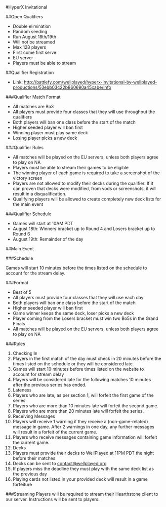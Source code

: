 #HyperX Invitational

##Open Qualifiers
 - Double elimination
 - Random seeding
 - Run August 18th/19th
 - Will not be streamed
 - Max 128 players
 - First come first serve
 - EU server
 - Players must be able to stream

##Qualifier Registration
 - Link: http://battlefy.com/wellplayed/hyperx-invitational-by-wellplayed-productions/53ebb03c22b860690a45cabe/info

###Qualifier Match Format
 - All matches are Bo3
 - All players must provide four classes that they will use throughout the qualifiers
 - Both players will ban one class before the start of the match
 - Higher seeded player will ban first
 - Winning player must play same deck
 - Losing player picks a new deck

###Qualifier Rules
 - All matches will be played on the EU servers, unless both players agree to play on NA
 - Players must be able to stream their games to be eligible
 - The winning player of each game is required to take a screenshot of the victory screen
 - Players are not allowed to modify their decks during the qualifier. If it can proven that decks were modified, from vods or screenshots, it will result in a disqualification.
 - Qualifying players will be allowed to create completely new deck lists for the main event


###Qualifier Schedule
 - Games will start at 10AM PDT
 - August 18th: Winners bracket up to Round 4 and Losers bracket up to Round 6
 - August 19th: Remainder of the day

##Main Event

###Schedule

Games will start 10 minutes before the times listed on the schedule to account for the stream delay.

###Format
 - Best of 5
 - All players must provide four classes that they will use each day
 - Both players will ban one class before the start of the match
 - Higher seeded player will ban first
 - Game winner keeps the same deck, loser picks a new deck
 - Player coming from the Losers bracket must win two Bo5s in the Grand Finals
 - All matches will be played on the EU servers, unless both players agree to play on NA


###Rules
1. Checking In
  1. Players in the first match of the day must check in 20 minutes before the times listed on the schedule or they will be considered late.
  2. Games will start 10 minutes before times listed on the website to account for stream delay
  3. Players will be considered late for the following matches 10 minutes after the previous series has ended.
2. Lateness
  1. Players who are late, as per section 1, will forfeit the first game of the series.
  2. Players who are more than 10 minutes late will forfeit the second game.
  3. Players who are more than 20 minutes late will forfeit the series.
3. Receiving Messages
  1. Players will receive 1 warning if they receive a (non-game-related) message in game. After 2 warnings in one day, any further messages will result in a forfeit of the current game.
  2. Players who receive messages containing game information will forfeit the current game.
4. Decks
  1. Players must provide their decks to WellPlayed at 11PM PDT the night before their matches
  2. Decks can be sent to contact@wellplayed.org
  3. If players miss the deadline they must play with the same deck list as the previous day
  4. Playing cards not listed in your provided deck will result in a game forfeiture


###Streaming
Players will be required to stream their Hearthstone client to our server. Instructions will be sent to players.
